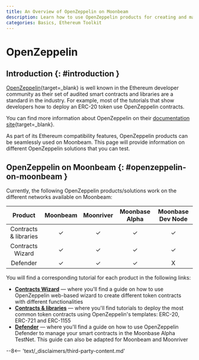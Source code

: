 ```yaml
---
title: An Overview of OpenZeppelin on Moonbeam
description: Learn how to use OpenZeppelin products for creating and managing Solidity smart contracts on Moonbeam, thanks to its Ethereum compatibility features.
categories: Basics, Ethereum Toolkit
---
```


# OpenZeppelin

## Introduction {: #introduction } 

[OpenZeppelin](https://www.openzeppelin.com){target=\_blank} is well known in the Ethereum developer community as their set of audited smart contracts and libraries are a standard in the industry. For example, most of the tutorials that show developers how to deploy an ERC-20 token use OpenZeppelin contracts.

You can find more information about OpenZeppelin on their [documentation site](https://docs.openzeppelin.com){target=\_blank}.

As part of its Ethereum compatibility features, OpenZeppelin products can be seamlessly used on Moonbeam. This page will provide information on different OpenZeppelin solutions that you can test.

## OpenZeppelin on Moonbeam {: #openzeppelin-on-moonbeam } 

Currently, the following OpenZeppelin products/solutions work on the different networks available on Moonbeam:

|      **Product**      | **Moonbeam** | **Moonriver** | **Moonbase Alpha** | **Moonbase Dev Node** |
|:---------------------:|:------------:|:-------------:|:------------------:|:---------------------:|
| Contracts & libraries |      ✓       |       ✓       |         ✓          |           ✓           |
|   Contracts Wizard    |      ✓       |       ✓       |         ✓          |           ✓           |
|       Defender        |      ✓       |       ✓       |         ✓          |           X           |

You will find a corresponding tutorial for each product in the following links:

 - [**Contracts Wizard**](/builders/ethereum/dev-env/openzeppelin/contracts/#openzeppelin-contract-wizard) — where you'll find a guide on how to use OpenZeppelin web-based wizard to create different token contracts with different functionalities
 - [**Contracts & libraries**](/builders/ethereum/dev-env/openzeppelin/contracts/#deploying-openzeppelin-contracts-on-moonbeam) — where you'll find tutorials to deploy the most common token contracts using OpenZeppelin's templates: ERC-20, ERC-721 and ERC-1155
 - [**Defender**](/builders/ethereum/dev-env/openzeppelin/defender/) — where you'll find a guide on how to use OpenZeppelin Defender to manage your smart contracts in the Moonbase Alpha TestNet. This guide can also be adapted for Moonbeam and Moonriver

--8<-- 'text/_disclaimers/third-party-content.md'
